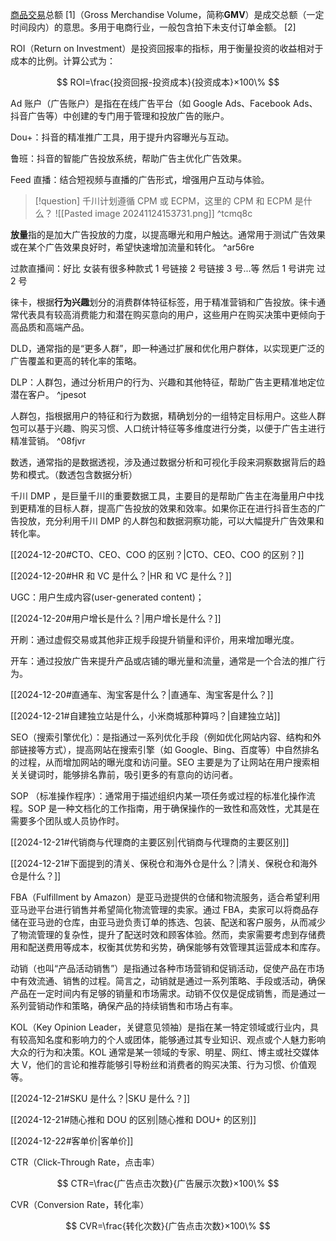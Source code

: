 
[商品交易](https://baike.baidu.com/item/%E5%95%86%E5%93%81%E4%BA%A4%E6%98%93/12750126?fromModule=lemma_inlink)总额 [1]（Gross Merchandise Volume，简称**GMV**）是成交总额（一定时间段内）的意思。多用于电商行业，一般包含拍下未支付订单金额。 [2]

ROI（Return on Investment）是投资回报率的指标，用于衡量投资的收益相对于成本的比例。计算公式为：

$$
ROI=\frac{投资回报-投资成本}{投资成本}×100\%
$$

Ad 账户（广告账户）是指在在线广告平台（如 Google Ads、Facebook Ads、抖音广告等）中创建的专门用于管理和投放广告的账户。

Dou+：抖音的精准推广工具，用于提升内容曝光与互动。

鲁班：抖音的智能广告投放系统，帮助广告主优化广告效果。

Feed 直播：结合短视频与直播的广告形式，增强用户互动与体验。

> [!question] 千川计划遵循 CPM 或 ECPM，这里的 CPM 和 ECPM 是什么？
> ![[Pasted image 20241124153731.png]] ^tcmq8c


**放量**指的是加大广告投放的力度，以提高曝光和用户触达。通常用于测试广告效果或在某个广告效果良好时，希望快速增加流量和转化。 ^ar56re

过款直播间：好比 女装有很多种款式   1 号链接  2 号链接 3 号...等   然后 1 号讲完  过 2 号

徕卡，根据**行为兴趣**划分的消费群体特征标签，用于精准营销和广告投放。徕卡通常代表具有较高消费能力和潜在购买意向的用户，这些用户在购买决策中更倾向于高品质和高端产品。

DLD，通常指的是“更多人群”，即一种通过扩展和优化用户群体，以实现更广泛的广告覆盖和更高的转化率的策略。

DLP：人群包，通过分析用户的行为、兴趣和其他特征，帮助广告主更精准地定位潜在客户。 ^jpesot

人群包，指根据用户的特征和行为数据，精确划分的一组特定目标用户。这些人群包可以基于兴趣、购买习惯、人口统计特征等多维度进行分类，以便于广告主进行精准营销。 ^08fjvr

数透，通常指的是数据透视，涉及通过数据分析和可视化手段来洞察数据背后的趋势和模式。（数透包含数据分析）

千川 DMP ，是巨量千川的重要数据工具，主要目的是帮助广告主在海量用户中找到更精准的目标人群，提高广告投放的效果和效率。如果你正在进行抖音生态的广告投放，充分利用千川 DMP 的人群包和数据洞察功能，可以大幅提升广告效果和转化率。

[[2024-12-20#CTO、CEO、COO 的区别？|CTO、CEO、COO 的区别？]]

[[2024-12-20#HR 和 VC 是什么？|HR 和 VC 是什么？]]

UGC：用户生成内容(user-generated content)；

[[2024-12-20#用户增长是什么？|用户增长是什么？]]

开刷：通过虚假交易或其他非正规手段提升销量和评价，用来增加曝光度。

开车：通过投放广告来提升产品或店铺的曝光量和流量，通常是一个合法的推广行为。

[[2024-12-20#直通车、淘宝客是什么？|直通车、淘宝客是什么？]]

[[2024-12-21#自建独立站是什么，小米商城那种算吗？|自建独立站]]

SEO（搜索引擎优化）：是指通过一系列优化手段（例如优化网站内容、结构和外部链接等方式），提高网站在搜索引擎（如 Google、Bing、百度等）中自然排名的过程，从而增加网站的曝光度和访问量。SEO 主要是为了让网站在用户搜索相关关键词时，能够排名靠前，吸引更多的有意向的访问者。

SOP （标准操作程序）：通常用于描述组织内某一项任务或过程的标准化操作流程。SOP 是一种文档化的工作指南，用于确保操作的一致性和高效性，尤其是在需要多个团队或人员协作时。

[[2024-12-21#代销商与代理商的主要区别|代销商与代理商的主要区别]]

[[2024-12-21#下面提到的清关、保税仓和海外仓是什么？|清关、保税仓和海外仓是什么？]]

FBA（Fulfillment by Amazon）是亚马逊提供的仓储和物流服务，适合希望利用亚马逊平台进行销售并希望简化物流管理的卖家。通过 FBA，卖家可以将商品存储在亚马逊的仓库，由亚马逊负责订单的拣选、包装、配送和客户服务，从而减少了物流管理的复杂性，提升了配送时效和顾客体验。然而，卖家需要考虑到存储费用和配送费用等成本，权衡其优势和劣势，确保能够有效管理其运营成本和库存。

动销（也叫“产品活动销售”）是指通过各种市场营销和促销活动，促使产品在市场中有效流通、销售的过程。简言之，动销就是通过一系列策略、手段或活动，确保产品在一定时间内有足够的销量和市场需求。动销不仅仅是促成销售，而是通过一系列营销动作和策略，确保产品的持续销售和市场占有率。

KOL（Key Opinion Leader，关键意见领袖）是指在某一特定领域或行业内，具有较高知名度和影响力的个人或团体，能够通过其专业知识、观点或个人魅力影响大众的行为和决策。KOL 通常是某一领域的专家、明星、网红、博主或社交媒体大 V，他们的言论和推荐能够引导粉丝和消费者的购买决策、行为习惯、价值观等。

[[2024-12-21#SKU 是什么？|SKU 是什么？]]

[[2024-12-21#随心推和 DOU 的区别|随心推和 DOU+ 的区别]]

[[2024-12-22#客单价|客单价]]

CTR（Click-Through Rate，点击率）

$$
CTR=\frac{广告点击次数}{广告展示次数}×100\%
$$

CVR（Conversion Rate，转化率）

$$
CVR=\frac{转化次数}{广告点击次数}×100\%
$$